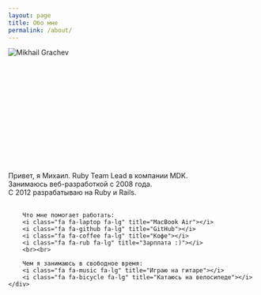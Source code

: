 ```yaml
---
layout: page
title: Обо мне
permalink: /about/
---
```


<div class="about clearfix">
    <div class="left" style="height:250px;">
        <img src="https://s.gravatar.com/avatar/e8136cad6c3c89c1e1a06e05df88fcaa?s=90" alt="Mikhail Grachev" class="avatar" />
    </div>
    <div>
        Привет, я Михаил. Ruby Team Lead в компании MDK.
        <br>
        Занимаюсь веб-разработкой с 2008 года.
        <br>
        С 2012 разрабатываю на Ruby и Rails.
        <br><br>
        
        Что мне помогает работать:
        <i class="fa fa-laptop fa-lg" title="MacBook Air"></i>
        <i class="fa fa-github fa-lg" title="GitHub"></i>
        <i class="fa fa-coffee fa-lg" title="Кофе"></i>
        <i class="fa fa-rub fa-lg" title="Зарплата :)"></i>
        <br><br>
        
        Чем я занимаюсь в свободное время:
        <i class="fa fa-music fa-lg" title="Играю на гитаре"></i>
        <i class="fa fa-bicycle fa-lg" title="Катаюсь на велосипеде"></i>
    </div>
</div>
